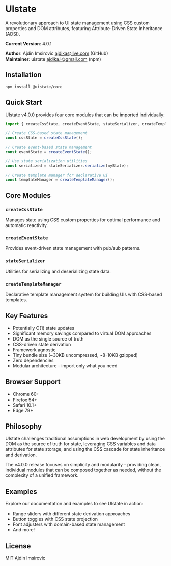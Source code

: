 # UIstate

A revolutionary approach to UI state management using CSS custom properties and DOM attributes, featuring Attribute-Driven State Inheritance (ADSI).

**Current Version**: 4.0.1

**Author**: Ajdin Imsirovic <ajdika@live.com> (GitHub)  
**Maintainer**: uistate <ajdika.i@gmail.com> (npm)

## Installation

```bash
npm install @uistate/core
```

## Quick Start

UIstate v4.0.0 provides four core modules that can be imported individually:

```javascript
import { createCssState, createEventState, stateSerializer, createTemplateManager } from '@uistate/core';

// Create CSS-based state management
const cssState = createCssState();

// Create event-based state management  
const eventState = createEventState();

// Use state serialization utilities
const serialized = stateSerializer.serialize(myState);

// Create template manager for declarative UI
const templateManager = createTemplateManager();
```

## Core Modules

### `createCssState`
Manages state using CSS custom properties for optimal performance and automatic reactivity.

### `createEventState` 
Provides event-driven state management with pub/sub patterns.

### `stateSerializer`
Utilities for serializing and deserializing state data.

### `createTemplateManager`
Declarative template management system for building UIs with CSS-based templates.

## Key Features

- Potentially O(1) state updates
- Significant memory savings compared to virtual DOM approaches
- DOM as the single source of truth
- CSS-driven state derivation
- Framework agnostic
- Tiny bundle size (~30KB uncompressed, ~8-10KB gzipped)
- Zero dependencies
- Modular architecture - import only what you need

## Browser Support

- Chrome 60+
- Firefox 54+
- Safari 10.1+
- Edge 79+

## Philosophy

UIstate challenges traditional assumptions in web development by using the DOM as the source of truth for state, leveraging CSS variables and data attributes for state storage, and using the CSS cascade for state inheritance and derivation.

The v4.0.0 release focuses on simplicity and modularity - providing clean, individual modules that can be composed together as needed, without the complexity of a unified framework.

## Examples

Explore our documentation and examples to see UIstate in action:

- Range sliders with different state derivation approaches
- Button toggles with CSS state projection
- Font adjusters with domain-based state management
- And more!

## License

MIT  Ajdin Imsirovic
